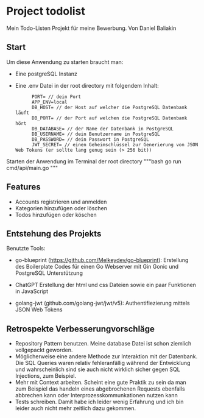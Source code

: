 # Project todolist

Mein Todo-Listen Projekt für meine Bewerbung. Von Daniel Baliakin

## Start

Um diese Anwendung zu starten braucht man:
- Eine postgreSQL Instanz
- Eine .env Datei in der root directory mit folgendem Inhalt:
            
            PORT= // dein Port
            APP_ENV=local
            DB_HOST= // der Host auf welcher die PostgreSQL Datenbank läuft
            DB_PORT= // der Port auf welchen die PostgreSQL Datenbank hört
            DB_DATABASE= // der Name der Datenbank in PostgreSQL
            DB_USERNAME= // dein Benutzername in PostgreSQL
            DB_PASSWORD= // dein Passwort in PostgreSQL
            JWT_SECRET= // einen Geheimschlüssel zur Generierung von JSON Web Tokens (er sollte lang genug sein (> 256 bit))

Starten der Anwendung im Terminal der root directory
"""bash
go run cmd/api/main.go
"""

## Features

- Accounts registrieren und anmelden
- Kategorien hinzufügen oder löschen
- Todos hinzufügen oder köschen

## Entstehung des Projekts

Benutzte Tools: 

- go-blueprint (https://github.com/Melkeydev/go-blueprint):
    Erstellung des Boilerplate Codes für einen Go Webserver mit Gin Gonic und PostgreSQL Unterstützung

- ChatGPT
    Erstellung der html und css Dateien sowie ein paar Funktionen in JavaScript

- golang-jwt (github.com/golang-jwt/jwt/v5):
    Authentifiezierung mittels JSON Web Tokens


## Retrospekte Verbesserungvorschläge

- Repository Pattern benutzen. Meine database Datei ist schon ziemlich vollgepackt geworden.
- Möglicherweise eine andere Methode zur Interaktion mit der Datenbank.
  Die SQL Queries waren relativ fehleranfällig während der Entwicklung und wahrscheinlich sind sie auch nicht wirklich sicher gegen
  SQL Injections, zum Beispiel.
- Mehr mit Context arbeiten. Scheint eine gute Praktik zu sein da man zum Beispiel das handeln eines abgebrochenen Requests ebenfalls abbrechen kann oder 
  Interprozesskommunkationen nutzen kann
- Tests schreiben. Damit habe ich leider wenig Erfahrung und ich bin leider auch nicht mehr zeitlich dazu gekommen.